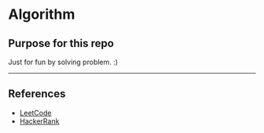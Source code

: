 # Algorithm

## Purpose for this repo
Just for fun by solving problem. :)

---

## References
- [LeetCode](https://leetcode.com/problemset/all/)
- [HackerRank](https://www.hackerrank.com/)